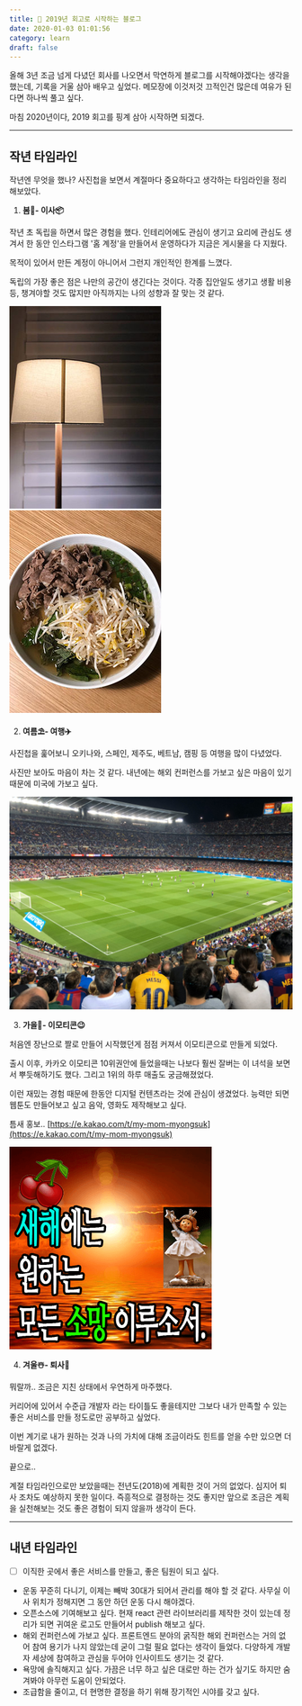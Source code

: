 ```yaml
---
title: 👏 2019년 회고로 시작하는 블로그
date: 2020-01-03 01:01:56
category: learn
draft: false
---
```


올해 3년 조금 넘게 다녔던 회사를 나오면서 막연하게 블로그를 시작해야겠다는 생각을 했는데, 기록을 거울 삼아 배우고 싶었다. 메모장에 이것저것 끄적인건 많은데 여유가 된다면 하나씩 풀고 싶다.

마침 2020년이다, 2019 회고를 핑계 삼아 시작하면 되겠다.

---

## 작년 타임라인

작년엔 무엇을 했나? 사진첩을 보면서 계절마다 중요하다고 생각하는 타임라인을 정리해보았다.


1. **봄🌱- 이사📦**

작년 초 독립을 하면서 많은 경험을 했다. 인테리어에도 관심이 생기고 요리에 관심도 생겨서 한 동안 인스타그램 '홈 계정'을 만들어서 운영하다가 지금은 게시물을 다 지웠다. 

목적이 있어서 만든 계정이 아니어서 그런지 개인적인 한계를 느꼈다.

독립의 가장 좋은 점은 나만의 공간이 생긴다는 것이다. 각종 집안일도 생기고 생활 비용 등, 챙겨야할 것도 많지만 아직까지는 나의 성향과 잘 맞는 것 같다.

![](./images/0.jpeg)
![](./images/1.jpeg)


2. **여름⛱️- 여행✈️**

사진첩을 훑어보니 오키나와, 스페인, 제주도, 베트남, 캠핑 등 여행을 많이 다녔었다.

사진만 보아도 마음이 차는 것 같다. 내년에는 해외 컨퍼런스를 가보고 싶은 마음이 있기 때문에 미국에 가보고 싶다.

![](./images/2.jpeg)

3. **가을🍂- 이모티콘😉**

처음엔 장난으로 짤로 만들어 시작했던게 점점 커져서 이모티콘으로 만들게 되었다. 

출시 이후, 카카오 이모티콘 10위권안에 들었을때는 나보다 훨씬 잘버는 이 녀석을 보면서 뿌듯해하기도 했다. 그리고 1위의 하루 매출도 궁금해졌었다.

이런 재밌는 경험 때문에 한동안 디지털 컨텐츠라는 것에 관심이 생겼었다. 능력만 되면 웹툰도 만들어보고 싶고 음악, 영화도 제작해보고 싶다.

틈새 홍보.. [https://e.kakao.com/t/my-mom-myongsuk](https://e.kakao.com/t/my-mom-myongsuk)

![](./images/emot_017_x3.png)

4. **겨울☃️- 퇴사👋**

뭐랄까.. 조금은 지친 상태에서 우연하게 마주했다.

커리어에 있어서 수준급 개발자 라는 타이틀도 좋을테지만 그보다 내가 만족할 수 있는 좋은 서비스를 만들 정도로만 공부하고 싶었다.

이번 계기로 내가 원하는 것과 나의 가치에 대해 조금이라도 힌트를 얻을 수만 있으면 더 바랄게 없겠다.


끝으로.. 

계절 타임라인으로만 보았을때는 전년도(2018)에 계획한 것이 거의 없었다. 심지어 퇴사 조차도 예상하지 못한 일이다. 즉흥적으로 결정하는 것도 좋지만 앞으로 조금은 계획을 실천해보는 것도 좋은 경험이 되지 않을까 생각이 든다.

---

## 내년 타임라인

- [ ] 이직한 곳에서 좋은 서비스를 만들고, 좋은 팀원이 되고 싶다.
- 운동 꾸준히 다니기, 이제는 빼박 30대가 되어서 관리를 해야 할 것 같다. 사무실 이사 위치가 정해지면 그 동안 하던 운동 다시 해야겠다.
- 오픈소스에 기여해보고 싶다. 현재 react 관련 라이브러리를 제작한 것이 있는데 정리가 되면 귀여운 로고도 만들어서 publish 해보고 싶다.
- 해외 컨퍼런스에 가보고 싶다.  프론트엔드 분야의 굵직한 해외 컨퍼런스는 거의 없어 참여 용기가 나지 않았는데 굳이 그럴 필요 없다는 생각이 들었다. 다양하게 개발자 세상에 참여하고 관심을 두어야 인사이트도 생기는 것 같다.
- 욕망에 솔직해지고 싶다. 가끔은 너무 하고 싶은 대로만 하는 건가 싶기도 하지만 숨겨봐야 아무런 도움이 안되었다.
- 조급함을 줄이고, 더 현명한 결정을 하기 위해 장기적인 시야를 갖고 싶다.
